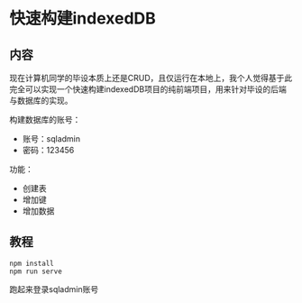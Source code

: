 # 快速构建indexedDB

## 内容
现在计算机同学的毕设本质上还是CRUD，且仅运行在本地上，我个人觉得基于此完全可以实现一个快速构建indexedDB项目的纯前端项目，用来针对毕设的后端与数据库的实现。

构建数据库的账号：
- 账号：sqladmin
- 密码：123456

功能：
- 创建表
- 增加键
- 增加数据



## 教程
```
npm install
npm run serve
```

跑起来登录sqladmin账号
